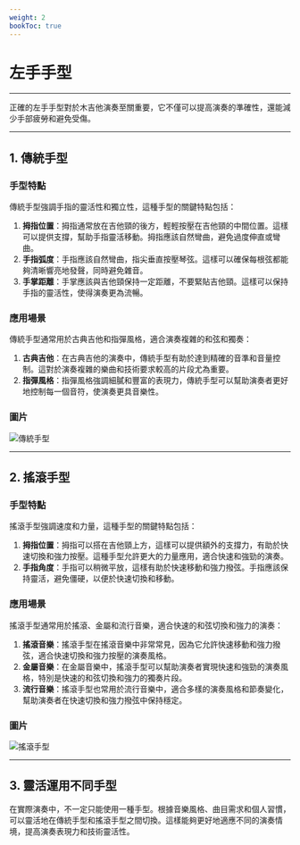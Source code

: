 ```yaml
---
weight: 2
bookToc: true
---
```


# 左手手型

---

正確的左手手型對於木吉他演奏至關重要，它不僅可以提高演奏的準確性，還能減少手部疲勞和避免受傷。

---

## 1. 傳統手型

### 手型特點

傳統手型強調手指的靈活性和獨立性，這種手型的關鍵特點包括：

1. **拇指位置**：拇指通常放在吉他頸的後方，輕輕按壓在吉他頸的中間位置。這樣可以提供支撐，幫助手指靈活移動。拇指應該自然彎曲，避免過度伸直或彎曲。
2. **手指弧度**：手指應該自然彎曲，指尖垂直按壓琴弦。這樣可以確保每根弦都能夠清晰響亮地發聲，同時避免雜音。
3. **手掌距離**：手掌應該與吉他頸保持一定距離，不要緊貼吉他頸。這樣可以保持手指的靈活性，使得演奏更為流暢。

### 應用場景

傳統手型通常用於古典吉他和指彈風格，適合演奏複雜的和弦和獨奏：

1. **古典吉他**：在古典吉他的演奏中，傳統手型有助於達到精確的音準和音量控制。這對於演奏複雜的樂曲和技術要求較高的片段尤為重要。
2. **指彈風格**：指彈風格強調細膩和豐富的表現力，傳統手型可以幫助演奏者更好地控制每一個音符，使演奏更具音樂性。

### 圖片

![傳統手型](/認識吉他/吉他姿勢/guitar-7.png)

---

## 2. 搖滾手型

### 手型特點

搖滾手型強調速度和力量，這種手型的關鍵特點包括：

1. **拇指位置**：拇指可以搭在吉他頸上方，這樣可以提供額外的支撐力，有助於快速切換和強力按壓。這種手型允許更大的力量應用，適合快速和強勁的演奏。
2. **手指角度**：手指可以稍微平放，這樣有助於快速移動和強力撥弦。手指應該保持靈活，避免僵硬，以便於快速切換和移動。

### 應用場景

搖滾手型通常用於搖滾、金屬和流行音樂，適合快速的和弦切換和強力的演奏：

1. **搖滾音樂**：搖滾手型在搖滾音樂中非常常見，因為它允許快速移動和強力撥弦，適合快速切換和強力按壓的演奏風格。
2. **金屬音樂**：在金屬音樂中，搖滾手型可以幫助演奏者實現快速和強勁的演奏風格，特別是快速的和弦切換和強力的獨奏片段。
3. **流行音樂**：搖滾手型也常用於流行音樂中，適合多樣的演奏風格和節奏變化，幫助演奏者在快速切換和強力撥弦中保持穩定。

### 圖片

![搖滾手型](/認識吉他/吉他姿勢/guitar-6.png)

---

## 3. 靈活運用不同手型

在實際演奏中，不一定只能使用一種手型。根據音樂風格、曲目需求和個人習慣，可以靈活地在傳統手型和搖滾手型之間切換。這樣能夠更好地適應不同的演奏情境，提高演奏表現力和技術靈活性。

